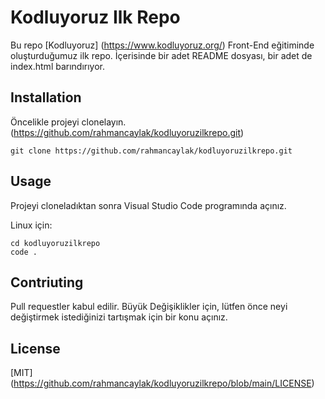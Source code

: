 # Kodluyoruz Ilk Repo
Bu repo [Kodluyoruz] (https://www.kodluyoruz.org/) Front-End eğitiminde oluşturduğumuz ilk repo. İçerisinde bir adet README dosyası, bir adet de index.html barındırıyor.

## Installation
Öncelikle projeyi clonelayın. (https://github.com/rahmancaylak/kodluyoruzilkrepo.git)

```
git clone https://github.com/rahmancaylak/kodluyoruzilkrepo.git
```

## Usage

Projeyi cloneladıktan sonra Visual Studio Code programında açınız.

Linux için:

```
cd kodluyoruzilkrepo
code .
```

## Contriuting
Pull requestler kabul edilir. Büyük Değişiklikler için, lütfen önce neyi değiştirmek istediğinizi tartışmak için bir konu açınız.

## License
[MIT] (https://github.com/rahmancaylak/kodluyoruzilkrepo/blob/main/LICENSE)